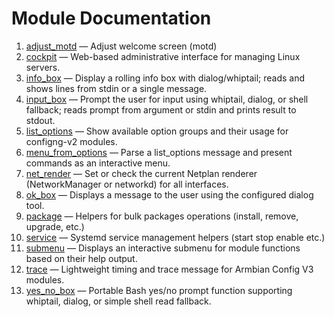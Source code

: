 # Module Documentation

1. [adjust_motd](./adjust_motd.md) — Adjust welcome screen (motd)
2. [cockpit](./cockpit.md) — Web-based administrative interface for managing Linux servers.
3. [info_box](./info_box.md) — Display a rolling info box with dialog/whiptail; reads and shows lines from stdin or a single message.
4. [input_box](./input_box.md) — Prompt the user for input using whiptail, dialog, or shell fallback; reads prompt from argument or stdin and prints result to stdout.
5. [list_options](./list_options.md) — Show available option groups and their usage for configng-v2 modules.
6. [menu_from_options](./menu_from_options.md) — Parse a list_options message and present commands as an interactive menu.
7. [net_render](./net_render.md) — Set or check the current Netplan renderer (NetworkManager or networkd) for all interfaces.
8. [ok_box](./ok_box.md) — Displays a message to the user using the configured dialog tool.
9. [package](./package.md) — Helpers for bulk packages operations (install, remove, upgrade, etc.)
10. [service](./service.md) — Systemd service management helpers (start stop enable etc.)
11. [submenu](./submenu.md) — Displays an interactive submenu for module functions based on their help output.
12. [trace](./trace.md) — Lightweight timing and trace message for Armbian Config V3 modules.
13. [yes_no_box](./yes_no_box.md) — Portable Bash yes/no prompt function supporting whiptail, dialog, or simple shell read fallback.
